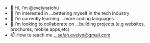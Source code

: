 - 👋 Hi, I’m @evelynatchu
- 👀 I’m interested in ...bettering myself in the tech industry 
- 🌱 I’m currently learning ...more coding languages 
- 💞️ I’m looking to collaborate on ...building projects (e.g websites, brochures, mobile apps,etc)
- 📫 How to reach me ...sefah.evelyn@gmail.com

<!---
evelynatchu/evelynatchu is a ✨ special ✨ repository because its `README.md` (this file) appears on your GitHub profile.
You can click the Preview link to take a look at your changes.
--->
